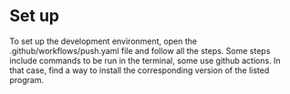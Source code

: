 # Set up

To set up the development environment, open the .github/workflows/push.yaml
file and follow all the steps.
Some steps include commands to be run in the terminal, some use github
actions. In that case, find a way to install the corresponding version of
the listed program.
